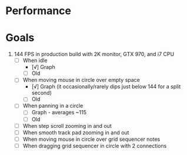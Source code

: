 Performance
===========

# Goals
1. 144 FPS in production build with 2K monitor, GTX 970, and i7 CPU
	- [ ] When idle
		- [√] Graph
		- [ ] Old
	- [ ] When moving mouse in circle over empty space
		- [√] Graph (it occasionally/rarely dips just below 144 for a split second)
		- [ ] Old
	- [ ] When panning in a circle
		- [ ] Graph - averages ~115
		- [ ] Old
	- [ ] When step scroll zooming in and out
	- [ ] When smooth track pad zooming in and out
	- [ ] When moving mouse in circle over grid sequencer notes
	- [ ] When dragging grid sequencer in circle with 2 connections
